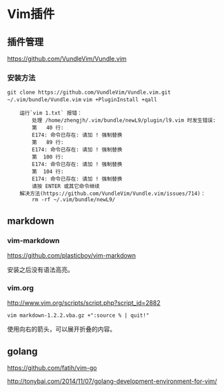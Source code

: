 # Vim插件

## 插件管理

https://github.com/VundleVim/Vundle.vim

### 安装方法

`git clone https://github.com/VundleVim/Vundle.vim.git ~/.vim/bundle/Vundle.vim`
`vim +PluginInstall +qall`

```
	运行`vim 1.txt` 报错：
		处理 /home/zhengjh/.vim/bundle/newL9/plugin/l9.vim 时发生错误:
		第   40 行:
		E174: 命令已存在: 请加 ! 强制替换
		第   89 行:
		E174: 命令已存在: 请加 ! 强制替换
		第  100 行:
		E174: 命令已存在: 请加 ! 强制替换
		第  104 行:
		E174: 命令已存在: 请加 ! 强制替换
		请按 ENTER 或其它命令继续
	解决方法(https://github.com/VundleVim/Vundle.vim/issues/714)：
		rm -rf ~/.vim/bundle/newL9/
```

## markdown

### vim-markdown

https://github.com/plasticboy/vim-markdown

安装之后没有语法高亮。

### vim.org 

http://www.vim.org/scripts/script.php?script_id=2882

`vim markdown-1.2.2.vba.gz +":source % | quit!"`

使用向右的箭头，可以展开折叠的内容。

## golang

https://github.com/fatih/vim-go

http://tonybai.com/2014/11/07/golang-development-environment-for-vim/
